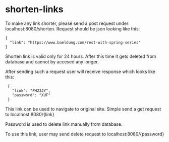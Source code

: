 # shorten-links

To make any link shorter, please send a post request under: localhost:8080/shorten. Request should be json looking like this:

    {
      "link": "https://www.baeldung.com/rest-with-spring-series"
    }

Shorten link is valid only for 24 hours. After this time it gets deleted from database and cannot by accesed any longer.

After sending such a request user will receive response which looks like this:

     {
       "link": "PH23JY",
       "password": "XUF"
     }

This link can be used to navigate to original site. Simple send a get request to localhost:8080/{link} 

Password is used to delete link manually from database.

To use this link, user may send delete request to localhost:8080/{password}
